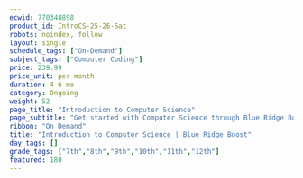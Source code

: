 ```yaml
---
ecwid: 770348898
product_id: IntroCS-25-26-Sat
robots: noindex, follow
layout: single
schedule_tags: ["On-Demand"]
subject_tags: ["Computer Coding"]
price: 239.99
price_unit: per month
duration: 4-6 mo
category: Ongoing
weight: 52
page_title: "Introduction to Computer Science"
page_subtitle: "Get started with Computer Science through Blue Ridge Boost and CodeHS!"
ribbon: "On Demand"
title: "Introduction to Computer Science | Blue Ridge Boost"
day_tags: []
grade_tags: ["7th","8th","9th","10th","11th","12th"]
featured: 180
---
```

